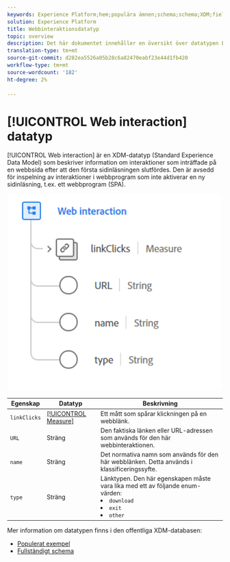 ```yaml
---
keywords: Experience Platform;hem;populära ämnen;schema;schema;XDM;fields;schemas;Schemas;webbinaktion;datatyp;datatyp;datatyp;data type;
solution: Experience Platform
title: Webbinteraktionsdatatyp
topic: overview
description: Det här dokumentet innehåller en översikt över datatypen Experience Data Model (XDM) för webbinteraktion.
translation-type: tm+mt
source-git-commit: d282ea5526a05b28c6a82470eabf23e44d1fb420
workflow-type: tm+mt
source-wordcount: '182'
ht-degree: 2%

---
```



# [!UICONTROL Web interaction] datatyp

[!UICONTROL Web interaction] är en XDM-datatyp (Standard Experience Data Model) som beskriver information om interaktioner som inträffade på en webbsida efter att den första sidinläsningen slutfördes. Den är avsedd för inspelning av interaktioner i webbprogram som inte aktiverar en ny sidinläsning, t.ex. ett webbprogram (SPA).

<img src="../images/data-types/web-interaction.PNG" width="500" /><br />

| Egenskap | Datatyp | Beskrivning |
| --- | --- | --- |
| `linkClicks` | [[!UICONTROL Measure]](./measure.md) | Ett mått som spårar klickningen på en webblänk. |
| `URL` | Sträng | Den faktiska länken eller URL-adressen som används för den här webbinteraktionen. |
| `name` | Sträng | Det normativa namn som används för den här webblänken. Detta används i klassificeringssyfte. |
| `type` | Sträng | Länktypen. Den här egenskapen måste vara lika med ett av följande enum-värden: <li> `download` </li> <li> `exit` </li> <li> `other` </li> |

Mer information om datatypen finns i den offentliga XDM-databasen:

* [Populerat exempel](https://github.com/adobe/xdm/blob/master/components/datatypes/web/webinteraction.example.1.json)
* [Fullständigt schema](https://github.com/adobe/xdm/blob/master/components/datatypes/web/webinteraction.schema.json)